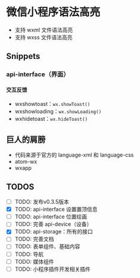 # 微信小程序语法高亮

- 支持 wxml 文件语法高亮
- 支持 wxss 文件语法高亮

## Snippets

### api-interface（界面）

#### 交互反馈

- wxshowtoast：`wx.showToast()`
- wxshowloading：`wx.showLoading()`
- wxhidetoast：`wx.hideToast()`

## 巨人的肩膀

- 代码来源于官方的 language-xml 和 language-css
- atom-wx
- wxapp

## TODOS

- [ ] TODO: 发布v0.3.5版本
- [x] TODO: api-interface 设置置顶信息
- [ ] TODO: api-interface 位置绘画
- [ ] TODO: 完善 api-device（设备）
- [x] TODO: api-storage：所有的接口
- [ ] TODO: 完善文档
- [ ] TODO: 表单组件、基础内容
- [ ] TODO: 导航
- [ ] TODO: 媒体组件
- [ ] TODO: 小程序插件开发相关插件
